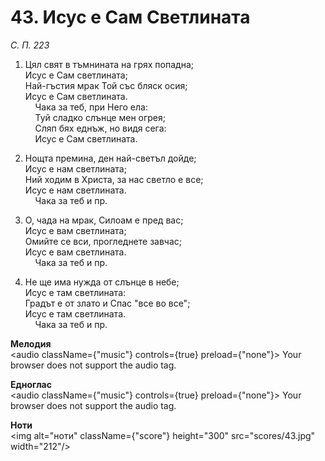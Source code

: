 # 43. Исус е Сам Светлината  

*С. П. 223*  

1. Цял свят в тъмнината на грях попадна;  
Исус е Сам светлината;  
Най-гъстия мрак Той със бляск осия;  
Исус е Сам светлината.  
    Чака за теб, при Него ела:  
    Туй сладко слънце мен огрея;  
    Сляп бях еднъж, но видя сега:  
    Исус е Сам светлината.  

2. Нощта премина, ден най-светъл дойде;  
Исус е нам светлината;  
Ний ходим в Христа, за нас светло е все;  
Исус е нам светлината.  
    Чака за теб и пр.  

3. О, чада на мрак, Силоам е пред вас;  
Исус е вам светлината;  
Омийте се вси, прогледнете завчас;  
Исус е вам светлината.  
    Чака за теб и пр.  

4. Не ще има нужда от слънце в небе;  
Исус е там светлината:  
Градът е от злато и Спас "все во все";  
Исус е там светлината.  
    Чака за теб и пр.  

__Мелодия__  
<audio className={"music"} controls={true} preload={"none"}><source src="mp3/43.mp3" type="audio/mpeg"/>
Your browser does not support the audio tag.
</audio>  

__Едноглас__  
<audio className={"music"} controls={true} preload={"none"}><source src="transp/43.mp3" type="audio/mpeg"/>
Your browser does not support the audio tag.
</audio>  

__Ноти__  
<img alt="ноти" className={"score"} height="300" src="scores/43.jpg" width="212"/>
